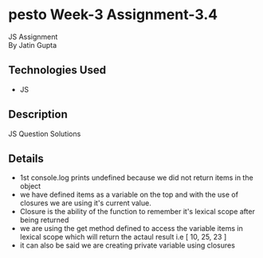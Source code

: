 # pesto Week-3 Assignment-3.4
JS Assignment <br />
By Jatin Gupta

## Technologies Used
- JS

## Description
JS Question Solutions

## Details

- 1st console.log prints undefined because we did not return items in the object
- we have defined items as a variable on the top and with the use of closures we are using it's current value.
- Closure is the ability of the function to remember it's lexical scope after being returned
- we are using the get method defined to access the variable items in lexical scope which will return the actaul result i.e [ 10, 25, 23 ]
- it can also be said we are creating private variable using closures

